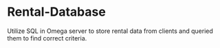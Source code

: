 # Rental-Database
Utilize SQL in Omega server to store rental data from clients and queried them to find correct criteria. 
